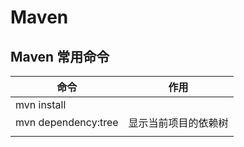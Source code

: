 # Maven

## Maven 常用命令

| 命令                | 作用                 |
|---------------------|----------------------|
| mvn install         |                      |
| mvn dependency:tree | 显示当前项目的依赖树 |
|                     |                      |